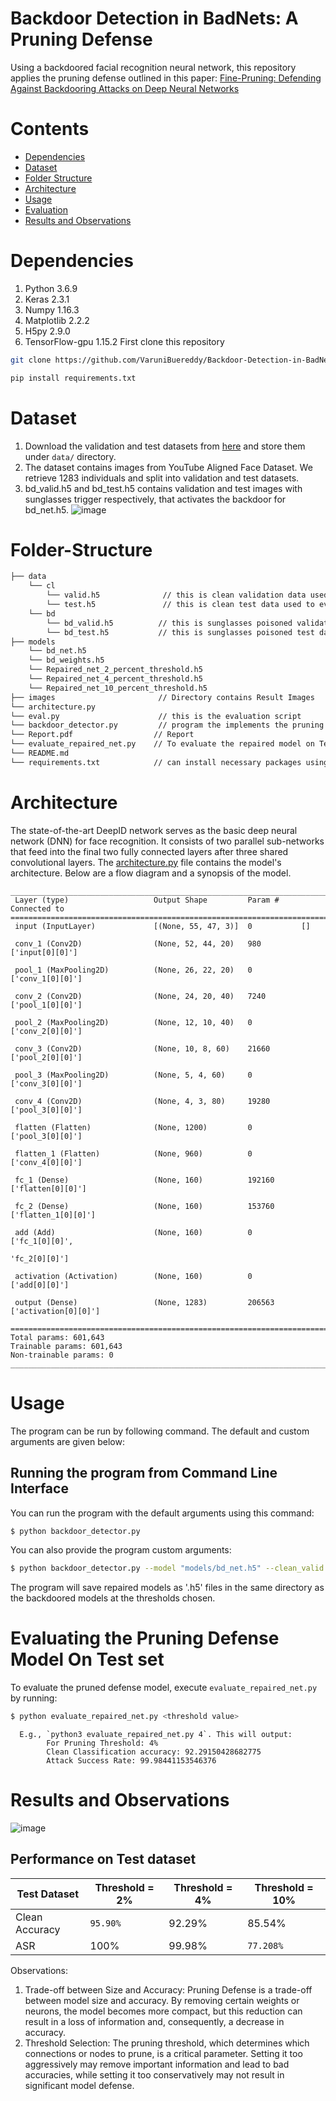 # Backdoor Detection in BadNets: A Pruning Defense

Using a backdoored facial recognition neural network, this repository applies the pruning defense outlined in this paper:
[Fine-Pruning: Defending Against Backdooring Attacks on Deep Neural Networks](https://arxiv.org/abs/1805.12185)


# Contents
- [Dependencies](#Dependencies)
- [Dataset](#Dataset)
- [Folder Structure](#Folder-Structure)
- [Architecture](#Architecture)
- [Usage](#Usage)
- [Evaluation](#Evaluating-the-Pruning-Defense-Model-On-Test-set)
- [Results and Observations](#Results-and-Observations)

# Dependencies
   1. Python 3.6.9
   2. Keras 2.3.1
   3. Numpy 1.16.3
   4. Matplotlib 2.2.2
   5. H5py 2.9.0
   6. TensorFlow-gpu 1.15.2
   First clone this repository
   ```bash
   git clone https://github.com/VaruniBuereddy/Backdoor-Detection-in-BadNets-A-Pruning-Defense.git
   ```
   ```bash
   pip install requirements.txt
   ```
   
# Dataset
   1. Download the validation and test datasets from [here](https://drive.google.com/drive/folders/1Rs68uH8Xqa4j6UxG53wzD0uyI8347dSq?usp=sharing) and store them under `data/` directory.
   2. The dataset contains images from YouTube Aligned Face Dataset. We retrieve 1283 individuals and split into validation and test datasets.
   3. bd_valid.h5 and bd_test.h5 contains validation and test images with sunglasses trigger respectively, that activates the backdoor for bd_net.h5. 
   ![image](images/Data.png)

# Folder-Structure

```bash
├── data 
    └── cl
        └── valid.h5              // this is clean validation data used to design the defense
        └── test.h5               // this is clean test data used to evaluate the BadNet
    └── bd
        └── bd_valid.h5          // this is sunglasses poisoned validation data
        └── bd_test.h5           // this is sunglasses poisoned test data
├── models
    └── bd_net.h5
    └── bd_weights.h5
    └── Repaired_net_2_percent_threshold.h5
    └── Repaired_net_4_percent_threshold.h5
    └── Repaired_net_10_percent_threshold.h5
├── images                       // Directory contains Result Images
└── architecture.py
└── eval.py                      // this is the evaluation script
└── backdoor_detector.py         // program the implements the pruning defense on backdoored network
└── Report.pdf                  // Report
└── evaluate_repaired_net.py    // To evaluate the repaired model on Test set
└── README.md 
└── requirements.txt            // can install necessary packages using pip install requirements.txt
```
# Architecture
The state-of-the-art DeepID network serves as the basic deep neural network (DNN) for face recognition. It consists of two parallel sub-networks that feed into the final two fully connected layers after three shared convolutional layers. The [architecture.py](architecture.py) file contains the model's architecture. Below are a flow diagram and a synopsis of the model.
```
___________________________________________________________________________________
 Layer (type)                   Output Shape         Param #     Connected to                     
===================================================================================
 input (InputLayer)             [(None, 55, 47, 3)]  0           []                               
                                                                                                  
 conv_1 (Conv2D)                (None, 52, 44, 20)   980         ['input[0][0]']                  
                                                                                                  
 pool_1 (MaxPooling2D)          (None, 26, 22, 20)   0           ['conv_1[0][0]']                 
                                                                                                  
 conv_2 (Conv2D)                (None, 24, 20, 40)   7240        ['pool_1[0][0]']                 
                                                                                                  
 pool_2 (MaxPooling2D)          (None, 12, 10, 40)   0           ['conv_2[0][0]']                 
                                                                                                  
 conv_3 (Conv2D)                (None, 10, 8, 60)    21660       ['pool_2[0][0]']                 
                                                                                                  
 pool_3 (MaxPooling2D)          (None, 5, 4, 60)     0           ['conv_3[0][0]']                 
                                                                                                  
 conv_4 (Conv2D)                (None, 4, 3, 80)     19280       ['pool_3[0][0]']                 
                                                                                                  
 flatten (Flatten)              (None, 1200)         0           ['pool_3[0][0]']                 
                                                                                                  
 flatten_1 (Flatten)            (None, 960)          0           ['conv_4[0][0]']                 
                                                                                                  
 fc_1 (Dense)                   (None, 160)          192160      ['flatten[0][0]']                
                                                                                                  
 fc_2 (Dense)                   (None, 160)          153760      ['flatten_1[0][0]']              
                                                                                                  
 add (Add)                      (None, 160)          0           ['fc_1[0][0]',      
                                                                  'fc_2[0][0]']                   
                                                                                                  
 activation (Activation)        (None, 160)          0           ['add[0][0]']                    
                                                                                                  
 output (Dense)                 (None, 1283)         206563      ['activation[0][0]']             
                                                                                                  
======================================================================================
Total params: 601,643
Trainable params: 601,643
Non-trainable params: 0
______________________________________________________________________________________
```


# Usage
The program can be run by following command. The default and custom arguments are given below:

## Running the program from Command Line Interface
You can run the program with the default arguments using this command:
```bash
$ python backdoor_detector.py
```
You can also provide the program custom arguments:
```bash
$ python backdoor_detector.py --model "models/bd_net.h5" --clean_valid "'data/cl/valid.h5'" --clean_test "data/cl/test.h5" --bad_valid "data/bd/bd_valid.h5" --bad_test "data/bd/bd_test.h5" --th 2,4,10,100
```

The program will save repaired models as '.h5' files in the same directory as the backdoored models at the thresholds chosen.

# Evaluating the Pruning Defense Model On Test set
 To evaluate the pruned defense model, execute `evaluate_repaired_net.py` by running:  
```bash
$ python evaluate_repaired_net.py <threshold value>
```
      E.g., `python3 evaluate_repaired_net.py 4`. This will output:
            For Pruning Threshold: 4%
            Clean Classification accuracy: 92.29150428682775
            Attack Success Rate: 99.98441153546376


# Results and Observations
![image](images/Evaluation_metrics.png)
## Performance on Test dataset
| Test Dataset | Threshold = 2% | Threshold = 4% | Threshold = 10% |
|---|---|---|---|
| Clean Accuracy | `95.90%` | 92.29% | 85.54% |
| ASR | 100% | 99.98% | `77.208%` | 
Observations:
1. Trade-off between Size and Accuracy: Pruning Defense is a trade-off between model
size and accuracy. By removing certain weights or neurons, the model becomes more
compact, but this reduction can result in a loss of information and, consequently, a
decrease in accuracy.
2. Threshold Selection: The pruning threshold, which determines which connections or
nodes to prune, is a critical parameter. Setting it too aggressively may remove important
information and lead to bad accuracies, while setting it too conservatively may not result
in significant model defense.



